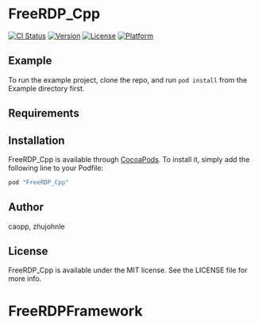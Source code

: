 # FreeRDP_Cpp

[![CI Status](http://img.shields.io/travis/caopp/FreeRDP_Cpp.svg?style=flat)](https://travis-ci.org/caopp/FreeRDP_Cpp)
[![Version](https://img.shields.io/cocoapods/v/FreeRDP_Cpp.svg?style=flat)](http://cocoapods.org/pods/FreeRDP_Cpp)
[![License](https://img.shields.io/cocoapods/l/FreeRDP_Cpp.svg?style=flat)](http://cocoapods.org/pods/FreeRDP_Cpp)
[![Platform](https://img.shields.io/cocoapods/p/FreeRDP_Cpp.svg?style=flat)](http://cocoapods.org/pods/FreeRDP_Cpp)

## Example

To run the example project, clone the repo, and run `pod install` from the Example directory first.

## Requirements

## Installation

FreeRDP_Cpp is available through [CocoaPods](http://cocoapods.org). To install
it, simply add the following line to your Podfile:

```ruby
pod "FreeRDP_Cpp"
```

## Author

caopp, zhujohnle

## License

FreeRDP_Cpp is available under the MIT license. See the LICENSE file for more info.
# FreeRDPFramework
